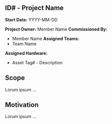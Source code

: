## ID# - Project Name

**Start Date:** YYYY-MM-DD

**Project Owner:** Member Name
**Commissioned By:**
- Member Name
**Assigned Teams:**
- Team Name

**Assigned Hardware:**
- Asset Tag# - Description
## Scope

Lorum ipsum ...

## Motivation

Lorum ipsum ...